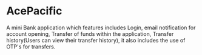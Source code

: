 # AcePacific
A mini Bank application which features includes Login, email notification for account opening, Transfer of funds within the application, Transfer history(Users can view their transfer history), it also includes the use of OTP's for transfers.
